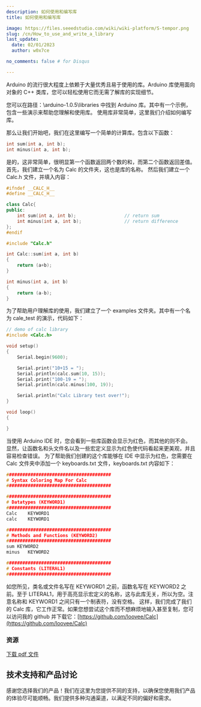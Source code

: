 ```yaml
---
description: 如何使用和编写库
title: 如何使用和编写库

image: https://files.seeedstudio.com/wiki/wiki-platform/S-tempor.png
slug: /cn/How_to_use_and_write_a_library
last_update:
  date: 02/01/2023
  author: w0x7ce

no_comments: false # for Disqus

---
```


Arduino 的流行很大程度上依赖于大量优秀且易于使用的库。Arduino 库使用面向对象的 C++ 类库，您可以轻松使用它而无需了解库的实现细节。

您可以在路径：\arduino-1.0.5\libraries 中找到 Arduino 库。其中有一个示例，包含一些演示来帮助您理解和使用库。
使用库非常简单，这里我们介绍如何编写库。

那么让我们开始吧，我们在这里编写一个简单的计算库。包含以下函数：

```cpp
int sum(int a, int b);
int minus(int a, int b);
```

是的，这非常简单，很明显第一个函数返回两个数的和，而第二个函数返回差值。
首先，我们建立一个名为 Calc 的文件夹，这也是库的名称。
然后我们建立一个 Calc.h 文件，并填入内容：

```cpp
#ifndef __CALC_H__
#define __CALC_H__

class Calc{
public:
    int sum(int a, int b);                  // return sum
    int minus(int a, int b);                // return difference
};
#endif
```

```c++ title="Calc.cpp"
#include "Calc.h"

int Calc::sum(int a, int b)
{
    return (a+b);
}

int minus(int a, int b)
{
    return (a-b);
}
```

为了帮助用户理解库的使用，我们建立了一个 examples 文件夹。其中有一个名为 cale_test 的演示，代码如下：

```cpp
// demo of calc library
#include <Calc.h>

void setup()
{
    Serial.begin(9600);

    Serial.print("10+15 = ");
    Serial.println(calc.sum(10, 15));
    Serial.print("100-19 = ");
    Serial.println(calc.minus(100, 19));

    Serial.println("Calc Library test over!");
}

void loop()
{

}

```

当使用 Arduino IDE 时，您会看到一些库函数会显示为红色，而其他的则不会。显然，让函数名和头文件名以及一些宏定义显示为红色使代码看起来更美观，并且容易检查错误。
为了帮助我们创建的这个库能够在 IDE 中显示为红色，您需要在 Calc 文件夹中添加一个 keyboards.txt 文件，keyboards.txt 内容如下：

```cpp
#######################################
# Syntax Coloring Map For Calc
#######################################

#######################################
# Datatypes (KEYWORD1)
#######################################
Calc	KEYWORD1
calc	KEYWORD1

#######################################
# Methods and Functions (KEYWORD2)
#######################################
sum	KEYWORD2
minus	KEYWORD2

#######################################
# Constants (LITERAL1)
#######################################
```


如您所见，类名或文件名写在 KEYWORD1 之前，函数名写在 KEYWORD2 之前。至于 LITERAL1，用于高亮显示宏定义的名称，这与此库无关，所以为空。注意名称和 KEYWORD1 之间只有一个制表符，没有空格。
这样，我们完成了我们的 Calc 库，它工作正常。如果您想尝试这个库而不想麻烦地输入甚至复制，您可以访问我的 github 并下载它：[https://github.com/loovee/Calc](https://github.com/loovee/Calc)

###   资源

[下载 pdf 文件](https://files.seeedstudio.com/wiki/How_to_use_and_write_a_library/res/How_to_use_and_write_a_library.pdf)

## 技术支持和产品讨论
感谢您选择我们的产品！我们在这里为您提供不同的支持，以确保您使用我们产品的体验尽可能顺畅。我们提供多种沟通渠道，以满足不同的偏好和需求。

<div class="button_tech_support_container">
<a href="https://forum.seeedstudio.com/" class="button_forum"></a> 
<a href="https://www.seeedstudio.com/contacts" class="button_email"></a>
</div>

<div class="button_tech_support_container">
<a href="https://discord.gg/eWkprNDMU7" class="button_discord"></a> 
<a href="https://github.com/Seeed-Studio/wiki-documents/discussions/69" class="button_discussion"></a>
</div>